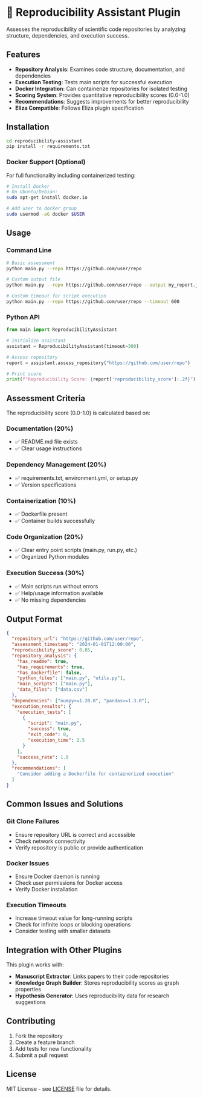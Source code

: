 # 🔁 Reproducibility Assistant Plugin

Assesses the reproducibility of scientific code repositories by analyzing structure, dependencies, and execution success.

## Features

- **Repository Analysis**: Examines code structure, documentation, and dependencies
- **Execution Testing**: Tests main scripts for successful execution
- **Docker Integration**: Can containerize repositories for isolated testing
- **Scoring System**: Provides quantitative reproducibility scores (0.0-1.0)
- **Recommendations**: Suggests improvements for better reproducibility
- **Eliza Compatible**: Follows Eliza plugin specification

## Installation

```bash
cd reproducibility-assistant
pip install -r requirements.txt
```

### Docker Support (Optional)

For full functionality including containerized testing:

```bash
# Install Docker
# On Ubuntu/Debian:
sudo apt-get install docker.io

# Add user to docker group
sudo usermod -aG docker $USER
```

## Usage

### Command Line

```bash
# Basic assessment
python main.py --repo https://github.com/user/repo

# Custom output file
python main.py --repo https://github.com/user/repo --output my_report.json

# Custom timeout for script execution
python main.py --repo https://github.com/user/repo --timeout 600
```

### Python API

```python
from main import ReproducibilityAssistant

# Initialize assistant
assistant = ReproducibilityAssistant(timeout=300)

# Assess repository
report = assistant.assess_repository("https://github.com/user/repo")

# Print score
print(f"Reproducibility Score: {report['reproducibility_score']:.2f}")
```

## Assessment Criteria

The reproducibility score (0.0-1.0) is calculated based on:

### Documentation (20%)
- ✅ README.md file exists
- ✅ Clear usage instructions

### Dependency Management (20%)
- ✅ requirements.txt, environment.yml, or setup.py
- ✅ Version specifications

### Containerization (10%)
- ✅ Dockerfile present
- ✅ Container builds successfully

### Code Organization (20%)
- ✅ Clear entry point scripts (main.py, run.py, etc.)
- ✅ Organized Python modules

### Execution Success (30%)
- ✅ Main scripts run without errors
- ✅ Help/usage information available
- ✅ No missing dependencies

## Output Format

```json
{
  "repository_url": "https://github.com/user/repo",
  "assessment_timestamp": "2024-01-01T12:00:00",
  "reproducibility_score": 0.85,
  "repository_analysis": {
    "has_readme": true,
    "has_requirements": true,
    "has_dockerfile": false,
    "python_files": ["main.py", "utils.py"],
    "main_scripts": ["main.py"],
    "data_files": ["data.csv"]
  },
  "dependencies": ["numpy>=1.20.0", "pandas>=1.3.0"],
  "execution_results": {
    "execution_tests": [
      {
        "script": "main.py",
        "success": true,
        "exit_code": 0,
        "execution_time": 2.5
      }
    ],
    "success_rate": 1.0
  },
  "recommendations": [
    "Consider adding a Dockerfile for containerized execution"
  ]
}
```

## Common Issues and Solutions

### Git Clone Failures
- Ensure repository URL is correct and accessible
- Check network connectivity
- Verify repository is public or provide authentication

### Docker Issues
- Ensure Docker daemon is running
- Check user permissions for Docker access
- Verify Docker installation

### Execution Timeouts
- Increase timeout value for long-running scripts
- Check for infinite loops or blocking operations
- Consider testing with smaller datasets

## Integration with Other Plugins

This plugin works with:
- **Manuscript Extractor**: Links papers to their code repositories
- **Knowledge Graph Builder**: Stores reproducibility scores as graph properties
- **Hypothesis Generator**: Uses reproducibility data for research suggestions

## Contributing

1. Fork the repository
2. Create a feature branch
3. Add tests for new functionality
4. Submit a pull request

## License

MIT License - see [LICENSE](../LICENSE) file for details.
